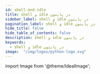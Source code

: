 ```yaml
---
id: shell-and-idle
title: shell و idle در پایتون
sidebar_label: shell و idle در پایتون
pagination_label: shell و idle در پایتون
hide_title: false
hide_table_of_contents: false
description: shell و idle در پایتون
keywords:
  - shell و idle در پایتون
image:  "/img/logos/python-logo.svg"
---
```


import Image from '@theme/IdealImage';
